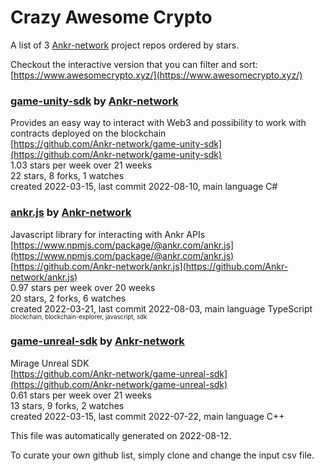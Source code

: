 # Crazy Awesome Crypto
A list of 3 [Ankr-network](https://github.com/Ankr-network) project repos ordered by stars.  

Checkout the interactive version that you can filter and sort: 
[https://www.awesomecrypto.xyz/](https://www.awesomecrypto.xyz/)  


### [game-unity-sdk](https://github.com/Ankr-network/game-unity-sdk) by [Ankr-network](https://github.com/Ankr-network)  
Provides an easy way to interact with Web3 and possibility to work with contracts deployed on the blockchain  
[https://github.com/Ankr-network/game-unity-sdk](https://github.com/Ankr-network/game-unity-sdk)  
1.03 stars per week over 21 weeks  
22 stars, 8 forks, 1 watches  
created 2022-03-15, last commit 2022-08-10, main language C#  


### [ankr.js](https://github.com/Ankr-network/ankr.js) by [Ankr-network](https://github.com/Ankr-network)  
Javascript library for interacting with Ankr APIs  
[https://www.npmjs.com/package/@ankr.com/ankr.js](https://www.npmjs.com/package/@ankr.com/ankr.js)  
[https://github.com/Ankr-network/ankr.js](https://github.com/Ankr-network/ankr.js)  
0.97 stars per week over 20 weeks  
20 stars, 2 forks, 6 watches  
created 2022-03-21, last commit 2022-08-03, main language TypeScript  
<sub><sup>blockchain, blockchain-explorer, javascript, sdk</sup></sub>


### [game-unreal-sdk](https://github.com/Ankr-network/game-unreal-sdk) by [Ankr-network](https://github.com/Ankr-network)  
Mirage Unreal SDK  
[https://github.com/Ankr-network/game-unreal-sdk](https://github.com/Ankr-network/game-unreal-sdk)  
0.61 stars per week over 21 weeks  
13 stars, 9 forks, 2 watches  
created 2022-03-15, last commit 2022-07-22, main language C++  


This file was automatically generated on 2022-08-12.  

To curate your own github list, simply clone and change the input csv file.  